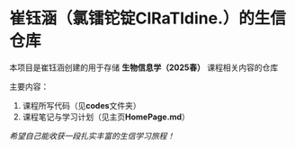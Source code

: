 # 崔钰涵（氯镭铊锭ClRaTldine.）的生信仓库
本项目是崔钰涵创建的用于存储 **生物信息学（2025春）** 课程相关内容的仓库

主要内容：
1. 课程所写代码（见**codes**文件夹）
2. 课程笔记与学习计划（见主页**HomePage.md**）

*希望自己能收获一段扎实丰富的生信学习旅程！*

